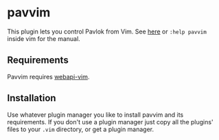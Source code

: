 # pavvim

This plugin lets you control Pavlok from Vim.
See [here](doc/pavvim.txt) or `:help pavvim` inside vim for the manual.

## Requirements

Pavvim requires [webapi-vim](https://github.com/mattn/webapi-vim).

## Installation

Use whatever plugin manager you like to install pavvim and its requirements.
If you don't use a plugin manager just copy all the plugins' files
to your `.vim` directory, or get a plugin manager.
